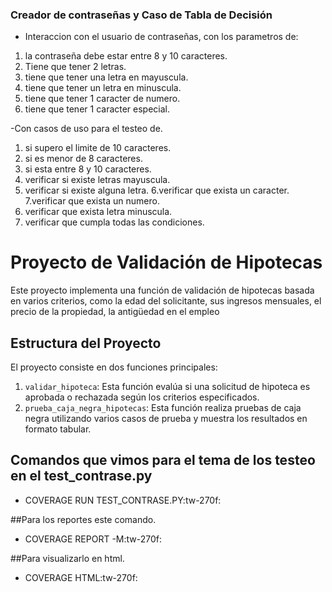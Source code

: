 ### Creador de contraseñas y Caso de Tabla de Decisión

- Interaccion con el usuario de contraseñas, con los parametros de:

1. la contraseña debe estar entre 8 y 10 caracteres.
2. Tiene que tener 2 letras.
3. tiene que tener una letra en mayuscula.
4. tiene que tener un letra en minuscula.
5. tiene que tener 1 caracter de numero.
6. tiene que tener 1 caracter especial.

-Con casos de uso para el testeo de.

1. si supero el limite de 10 caracteres.
2. si es menor de 8 caracteres.
3. si esta entre 8 y 10 caracteres.
4. verificar si existe letras mayuscula.
5. verificar si existe alguna letra.
6.verificar que exista un caracter.
7.verificar que exista un numero.
8. verificar que exista letra minuscula.
9. verificar que cumpla todas las condiciones.


# Proyecto de Validación de Hipotecas

Este proyecto implementa una función de validación de hipotecas basada en varios criterios, como la edad del solicitante, sus ingresos mensuales, el precio de la propiedad, la antigüedad en el empleo

## Estructura del Proyecto

El proyecto consiste en dos funciones principales:

1. `validar_hipoteca`: Esta función evalúa si una solicitud de hipoteca es aprobada o rechazada según los criterios especificados.
2. `prueba_caja_negra_hipotecas`: Esta función realiza pruebas de caja negra utilizando varios casos de prueba y muestra los resultados en formato tabular.

## Comandos que vimos para el tema de los testeo en el test_contrase.py

- COVERAGE RUN TEST_CONTRASE.PY:tw-270f:
  
##Para los reportes este comando.

- COVERAGE REPORT -M:tw-270f:
  
##Para visualizarlo en html.

- COVERAGE HTML:tw-270f:
